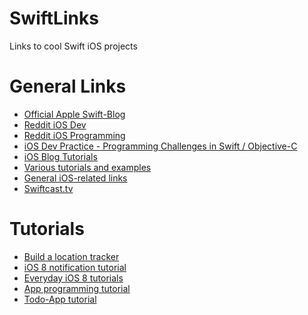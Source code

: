 SwiftLinks
==========

Links to cool Swift iOS projects

# General Links
- [Official Apple Swift-Blog](https://developer.apple.com/swift/blog/)
- [Reddit iOS Dev](http://www.reddit.com/r/iosdev/)
- [Reddit iOS Programming](http://www.reddit.com/r/iosprogramming/)
- [iOS Dev Practice - Programming Challenges in Swift / Objective-C](http://www.iosdevpractice.com/)
- [iOS Blog Tutorials](http://ios-blog.co.uk/swift-tutorials/)
- [Various tutorials and examples](http://www.ioscreator.com/)
- [General iOS-related links](http://www.alloc-init.com/programming-resources/)
- [Swiftcast.tv](http://www.swiftcast.tv/)

# Tutorials
- [Build a location tracker](http://www.johnmullins.info/blog/2014/08/14/location-tracker-with-maps/)
- [iOS 8 notification tutorial](http://thecodeninja.tumblr.com/post/89942124085/notifications-in-ios-8-part-1-using-swift-what-is)
- [Everyday iOS 8 tutorials](http://www.shinobicontrols.com/iOS8DayByDay)
- [App programming tutorial](http://blog.eunoia.cc/lets-make-a-swift-app-part-1/)
- [Todo-App tutorial](http://shivanarrthine.com/developing-a-to-do-app-for-ios-using-swift/)

